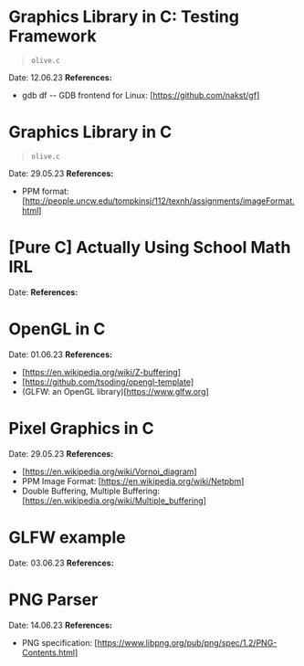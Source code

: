# Graphics Library in C: Testing Framework

> `olive.c`

Date: 12.06.23
__References:__
- gdb df -- GDB frontend for Linux: [https://github.com/nakst/gf]


# Graphics Library in C

> `olive.c`

Date: 29.05.23
__References:__
- PPM format: [http://people.uncw.edu/tompkinsj/112/texnh/assignments/imageFormat.html]

# [Pure C] Actually Using School Math IRL

Date: 
__References:__

# OpenGL in C
Date: 01.06.23
__References:__
- [https://en.wikipedia.org/wiki/Z-buffering]
- [https://github.com/tsoding/opengl-template]
- (GLFW: an OpenGL library)[https://www.glfw.org]

# Pixel Graphics in C

Date: 29.05.23
__References:__
- [https://en.wikipedia.org/wiki/Vornoi_diagram]
- PPM Image Format: [https://en.wikipedia.org/wiki/Netpbm]
- Double Buffering, Multiple Buffering: [https://en.wikipedia.org/wiki/Multiple_buffering]

# GLFW example

Date: 03.06.23
__References:__

# PNG Parser

Date: 14.06.23
__References:__
- PNG specification: [https://www.libpng.org/pub/png/spec/1.2/PNG-Contents.html]
